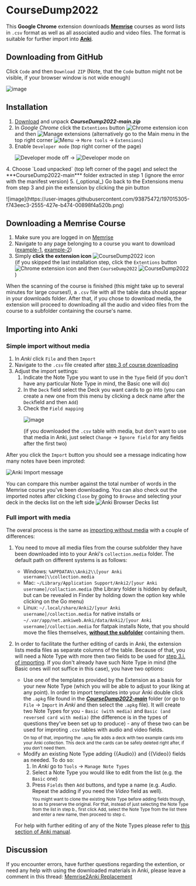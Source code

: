 # CourseDump2022
This **Google Chrome** extension downloads [**Memrise**](https://memrise.com/) courses as word lists in `.csv` format as well as all associated audio and video files. The format is suitable for further import into [**Anki**](https://apps.ankiweb.net/).

## Downloading from GitHub
Click `Code` and then `Download ZIP` (Note, that the `Code` button might not be visible, if your browser window is not wide enough)<p>
 ![image](https://user-images.githubusercontent.com/93875472/197013145-902c0361-6030-4fbf-9f97-9516eaa8137e.png) 
 </p>

## Installation
1. [Download](https://github.com/Eltaurus-Lt/CourseDump2022/archive/refs/heads/main.zip) and unpack ***CourseDump2022-main.zip***
2. In *Google Chrome* click the `Extentions` button ![Chrome extension icon](https://user-images.githubusercontent.com/93875472/197014059-e733d033-690e-4fbc-9ba6-d6485b8467f7.png) and then ![Manage extensions](https://user-images.githubusercontent.com/93875472/197014178-5a4eae4f-2a8f-44f7-8a9c-0f39f26d47e3.png)
  (alternatively go to the Main menu in the top right corner ![`Menu`](https://user-images.githubusercontent.com/93875472/197014646-e9294a2f-6077-4f49-a9e7-cdea60b37298.png) -> `More tools` -> `Extensions`) 
3. Enable `Developer mode` (top right corner of the page)<p> 
![Developer mode off](https://user-images.githubusercontent.com/93875472/197014808-9e6b5e55-08b3-4bb2-9e78-60bb504b95c3.png) -> ![Developer mode on](https://user-images.githubusercontent.com/93875472/197032468-5f06bcb0-661c-48d5-8c99-9810016cce47.png)
</p>
4. Choose `Load unpacked` (top left corner of the page) and select the ***CourseDump2022-main*** folder extracted in step 1 (ignore the error with the manifest version)
5. (_optional_) Go back to the Extensions menu from step 3 and pin the extension by clicking the pin button<p>
  ![image](https://user-images.githubusercontent.com/93875472/197015305-f743eec3-2555-427e-b474-00898f4a520b.png)</p>

## Downloading a Memrise Course
1. Make sure you are logged in on [Memrise](https://memrise.com/)
2. Navigate to any page belonging to a course you want to download ([example-1](https://app.memrise.com/course/1105/speak-esperanto-like-a-nativetm-1/), [example-2](https://app.memrise.com/course/2021573/french-1/3/))
3. Simply **click the extension icon** ![CourseDump2022 icon](https://user-images.githubusercontent.com/93875472/197017310-8accb60c-8a1a-49ae-9bfc-f15825a167a6.png)
    <br>(if you skipped the last installation step, click the `Extentions` button ![Chrome extension icon](https://user-images.githubusercontent.com/93875472/197014059-e733d033-690e-4fbc-9ba6-d6485b8467f7.png) and then `CourseDump2022` ![CourseDump2022](https://user-images.githubusercontent.com/93875472/197017472-df5cac5e-ab11-4ae8-88f5-f8545b9d3756.png))
 
When the scanning of the course is finished (this might take up to several minutes for large courses!), a `.csv` file with all the table data should appear in your downloads folder. After that, if you chose to download media, the extension will proceed to downloading all the audio and video files from the course to a subfolder containing the course's name.

## Importing into Anki

### Simple import without media
1. In *Anki* click `File` and then `Import`
2. Navigate to the `.csv` file created after [step 3 of course downloading](https://github.com/Eltaurus-Lt/CourseDump2022#downloading-a-memrise-course)
3. Adjust the import settings:
    1. Indicate the Note Type you want to use in the `Type` field (if you don't have any particular Note Type in mind, the Basic one will do)
    2. In the `Deck` field select the Deck you want cards to go into (you can create a new one from this menu by clicking a deck name after the `Deck`field and then `Add`)
    3. Check the `Field mapping`<p> 
  ![image](https://user-images.githubusercontent.com/93875472/196941455-b0a3a3e7-6e33-4510-aff7-fbf079dc7915.png)</p>
  (if you downloaded the `.csv` table with media, but don't want to use that media in Anki, just select `Change` -> `Ignore field` for any fields after the first two)

After you click the `Import` button you should see a message indicating how many notes have been improted:<p>
  ![Anki Import message](https://user-images.githubusercontent.com/93875472/196944166-5fbbfec8-2415-46cd-919a-73330ca67dbb.png)</p>
You can compare this number against the total number of words in the Memrise course you've been downloading. You can also check out the imported notes after clicking `Close` by going to `Browse` and selecting your deck in the decks list on the left side ![Anki Browser Decks list](https://user-images.githubusercontent.com/93875472/196944394-95712a57-c13c-4bf2-bce3-574e55c02a1b.png)

### Full import with media
The overal process is the same as [importing without media](https://github.com/Eltaurus-Lt/CourseDump2022#simple-import-without-media) with a couple of differences:
1. You need to move all media files from the course subfolder they have been downloaded into to your Anki's `collection.media` folder. The default path on different systems is as follows:
    * Windows: `%APPDATA%\\Anki2\\[your Anki username]\\collection.media`
    * Mac: `~/Library/Application Support/Anki2/[your Anki username]/collaction.media` (the Library folder is hidden by default, but can be revealed in Finder by holding down the option key while clicking on the Go menu)
    * Linux: `~/.local/share/Anki2/[your Anki username]/collection.media` for native installs or `~/.var/app/net.ankiweb.Anki/data/Anki2/[your Anki username]/collection.media` for flatpak installs
    Note, that you should move the files themselves, [**without the subfolder**](https://docs.ankiweb.net/importing.html#importing-media) containing them.
2. In order to facilitate the further editing of cards in Anki, the extension lists media files as separate columns of the table. Because of that, you will need a Note Type with more then two fields to be used for [step 3.i. of importing](https://github.com/Eltaurus-Lt/CourseDump2022#simple-import-without-media). If you don't already have such Note Type in mind (the Basic ones will not suffice in this case), you have two options:
    * Use one of the templates provided by the Extension as a basis for your new Note Type (which you will be able to adjust to your liking at any point). In order to import templates into your Anki double click the `.apkg` file found in the [***CourseDump2022-main***](https://github.com/Eltaurus-Lt/CourseDump2022#downloading-from-github) folder (or go to `File` -> `Import` in *Anki* and then select the `.apkg` file). It will create two Note Types for you - `Basic (with media)` and `Basic (and reversed card with media)` (the difference is in the types of questions they've been set up to produce) - any of these two can be used for improting `.csv` tables with audio and video fields. <br><sub>On top of that, importing the `.apkg` file adds a deck with two example cards into your Anki collection. This deck and the cards can be safely deleted right after, if you don't need them.</sub> 
    * Modify an existing Note Type adding {{Audio}} and {{Video}} fields as needed. To do so:
        1. In *Anki* go to `Tools` -> `Manage Note Types`
        2. Select a Note Type you would like to edit from the list (e.g. the `Basic` one)
        3. Press `Fields` then `Add` buttons, and type a name (e.g. _Audio_. Repeat the adding if you need the _Video_ field as well). <br><sub>You might want to clone the existing Note Type before adding fields though, so as to preserve the original. For that, instead of just selecting the Note Type from the list in step b., first click Add, select the Note Type from the list there and enter a new name, then proceed to step c.</sub>
    
    For help with further editing of any of the Note Types please refer to [this section of Anki manual](https://docs.ankiweb.net/templates/fields.html#basic-replacements). 


## Discussion
If you encounter errors, have further questions regarding the extention, or need any help with using the downloaded materials in Anki, please leave a comment in this thread: [Memrise2Anki Replacement](https://community.memrise.com/t/memrise2anki-replacement/77107)
